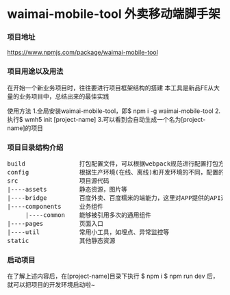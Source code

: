 # waimai-mobile-tool 外卖移动端脚手架

### 项目地址

https://www.npmjs.com/package/waimai-mobile-tool

### 项目用途以及用法

在开始一个新业务项目时，往往要进行项目框架结构的搭建
本工具是新品FE从大量的业务项目中，总结出来的最佳实践

使用方法
1.全局安装waimai-mobile-tool，即$ npm i -g waimai-mobile-tool
2.执行$ wmh5 init [project-name]
3.可以看到会自动生成一个名为[project-name]的项目

### 项目目录结构介绍
<pre>
build               打包配置文件，可以根据webpack规范进行配置打包方式
config              根据生产环境(在线、离线)和开发环境的不同，配置的打包参数
src                 项目源代码
|----assets         静态资源，图片等
|----bridge         百度外卖、百度糯米的端能力，这里对APP提供的API进行封装，方便开发使用
|----components     业务组件
     |----common    能够被引用多次的通用组件
|----pages          页面入口
|----util           常用小工具，如埋点、异常监控等
static              其他静态资源
</pre>

### 启动项目

在了解上述内容后，在[project-name]目录下执行
$ npm i
$ npm run dev
后，就可以把项目的开发环境启动啦~
